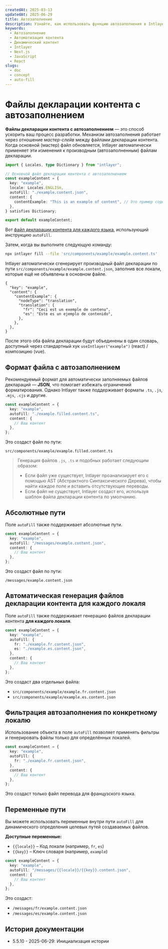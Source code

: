 ```yaml
---
createdAt: 2025-03-13
updatedAt: 2025-06-29
title: Автозаполнение
description: Узнайте, как использовать функцию автозаполнения в Intlayer для автоматического заполнения контента на основе предопределённых шаблонов. Следуйте этой документации, чтобы эффективно реализовать функции автозаполнения в вашем проекте.
keywords:
  - Автозаполнение
  - Автоматизация контента
  - Динамический контент
  - Intlayer
  - Next.js
  - JavaScript
  - React
slugs:
  - doc
  - concept
  - auto-fill
---
```


# Файлы декларации контента с автозаполнением

**Файлы декларации контента с автозаполнением** — это способ ускорить ваш процесс разработки.
Механизм автозаполнения работает через отношение _мастер-слейв_ между файлами декларации контента. Когда основной (мастер) файл обновляется, Intlayer автоматически применяет эти изменения к производным (автозаполненным) файлам декларации.

```ts fileName="src/components/example/example.content.ts"
import { Locales, type Dictionary } from "intlayer";

// Основной файл декларации контента с автозаполнением
const exampleContent = {
  key: "example",
  locale: Locales.ENGLISH,
  autoFill: "./example.content.json",
  content: {
    contentExample: "This is an example of content", // Это пример содержимого
  },
} satisfies Dictionary;

export default exampleContent;
```

Вот [файл декларации контента для каждого языка](https://github.com/aymericzip/intlayer/blob/main/docs/docs/ru/per_locale_file.md), использующий инструкцию `autoFill`.

Затем, когда вы выполните следующую команду:

```bash
npx intlayer fill --file 'src/components/example/example.content.ts'
```

Intlayer автоматически сгенерирует производный файл декларации по пути `src/components/example/example.content.json`, заполнив все локали, которые ещё не объявлены в основном файле.

```json5 fileName="src/components/example/example.content.json"
{
  "key": "example",
  "content": {
    "contentExample": {
      "nodeType": "translation",
      "translation": {
        "fr": "Ceci est un exemple de contenu",
        "es": "Este es un ejemplo de contenido",
      },
    },
  },
}
```

После этого оба файла декларации будут объединены в один словарь, доступный через стандартный хук `useIntlayer("example")` (react) / композицию (vue).

## Формат файла с автозаполнением

Рекомендуемый формат для автоматически заполняемых файлов деклараций — **JSON**, что помогает избежать ограничений форматирования. Однако Intlayer также поддерживает форматы `.ts`, `.js`, `.mjs`, `.cjs` и другие.

```ts fileName="src/components/example/example.content.ts"
const exampleContent = {
  key: "example",
  autoFill: "./example.filled.content.ts",
  content: {
    // Ваш контент
  },
};
```

Это создаст файл по пути:

```
src/components/example/example.filled.content.ts
```

> Генерация файлов `.js`, `.ts` и подобных работает следующим образом:
>
> - Если файл уже существует, Intlayer проанализирует его с помощью AST (Абстрактного Синтаксического Дерева), чтобы найти каждое поле и вставить отсутствующие переводы.
> - Если файл не существует, Intlayer создаст его, используя шаблон файла декларации контента по умолчанию.

## Абсолютные пути

Поле `autoFill` также поддерживает абсолютные пути.

```ts fileName="src/components/example/example.content.ts"
const exampleContent = {
  key: "example",
  autoFill: "/messages/example.content.json",
  content: {
    // Ваш контент
  },
};
```

Это создаст файл по пути:

```
/messages/example.content.json
```

## Автоматическая генерация файлов декларации контента для каждого локаля

Поле `autoFill` также поддерживает генерацию файлов декларации контента **для каждого локаля**.

```ts fileName="src/components/example/example.content.ts"
const exampleContent = {
  key: "example",
  autoFill: {
    fr: "./example.fr.content.json",
    es: "./example.es.content.json",
  },
  content: {
    // Ваш контент
  },
};
```

Это создаст два отдельных файла:

- `src/components/example/example.fr.content.json`
- `src/components/example/example.es.content.json`

## Фильтрация автозаполнения по конкретному локалю

Использование объекта в поле `autoFill` позволяет применять фильтры и генерировать файлы только для определённых локалей.

```ts fileName="src/components/example/example.content.ts"
const exampleContent = {
  key: "example",
  autoFill: {
    fr: "./example.fr.content.json",
  },
  content: {
    // Ваш контент
  },
};
```

Это создаст только файл перевода для французского языка.

## Переменные пути

Вы можете использовать переменные внутри пути `autoFill` для динамического определения целевых путей создаваемых файлов.

**Доступные переменные:**

- `{{locale}}` – Код локали (например, `fr`, `es`)
- `{{key}}` – Ключ словаря (например, `example`)

```ts fileName="src/components/example/example.content.ts"
const exampleContent = {
  key: "example",
  autoFill: "/messages/{{locale}}/{{key}}.content.json",
  content: {
    // Ваш контент
  },
};
```

Это создаст:

- `/messages/fr/example.content.json`
- `/messages/es/example.content.json`

## История документации

- 5.5.10 - 2025-06-29: Инициализация истории
